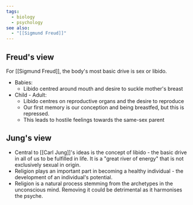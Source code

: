 ```yaml
---
tags:
  - biology
  - psychology
see also:
  - "[[Sigmund Freud]]"
---
```

## Freud's view
For [[Sigmund Freud]], the body's most basic drive is sex or libido.

- Babies:
  - Libido centred around mouth and desire to suckle mother's breast
- Child - Adult:
  - Libido centres on reproductive organs and the desire to reproduce
  - Our first memory is our conception and being breastfed, but this is repressed.
  - This leads to hostile feelings towards the same-sex parent

## Jung's view
- Central to [[Carl Jung]]'s ideas is the concept of libido - the basic drive in all of us to be fulfilled in life. It is a "great river of energy" that is not exclusively sexual in origin.
- Religion plays an important part in becoming a healthy individual - the development of an individual's potential.
- Religion is a natural process stemming from the archetypes in the unconscious mind. Removing it could be detrimental as it harmonises the psyche.

